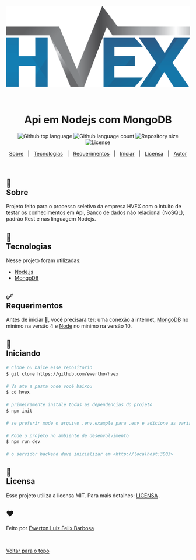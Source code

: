 <div align="center" id="top"> 
  <img src="./assets/logo_hvex.png" alt="Hvex" />

&#xa0;

  <!-- <a href="https://hvex.netlify.app">Demo</a> -->
</div>

<h1 align="center">Api em Nodejs com MongoDB</h1>

<p align="center">
  <img alt="Github top language" src="https://img.shields.io/github/languages/top/ewertho/hvex?color=56BEB8">

  <img alt="Github language count" src="https://img.shields.io/github/languages/count/ewertho/hvex?color=56BEB8">

  <img alt="Repository size" src="https://img.shields.io/github/repo-size/ewertho/hvex?color=56BEB8">

  <img alt="License" src="https://img.shields.io/github/license/ewertho/hvex?color=56BEB8">

  <!-- <img alt="Github issues" src="https://img.shields.io/github/issues/{{YOUR_GITHUB_USERNAME}}/hvex?color=56BEB8" /> -->

  <!-- <img alt="Github forks" src="https://img.shields.io/github/forks/{{YOUR_GITHUB_USERNAME}}/hvex?color=56BEB8" /> -->

  <!-- <img alt="Github stars" src="https://img.shields.io/github/stars/{{YOUR_GITHUB_USERNAME}}/hvex?color=56BEB8" /> -->
</p>

<!-- Status -->

<!-- <h4 align="center">
	🚧  Hvex 🚀 Under construction...  🚧
</h4>

<hr> -->

<p align="center">
  <a href="#sobre">Sobre</a> &#xa0; | &#xa0; 
  <a href="#tecnologias">Tecnologias</a> &#xa0; | &#xa0;
  <a href="#requerimentos">Requerimentos</a> &#xa0; | &#xa0;
  <a href="#inicio">Iniciar</a> &#xa0; | &#xa0;
  <a href="#licensa">Licensa</a> &#xa0; | &#xa0;
  <a href="#autor">Autor</a>
</p>

<br>

## :dart: <div id="sobre"> Sobre</div>

Projeto feito para o processo seletivo da empresa HVEX com o intuito de testar os conhecimentos em Api, Banco de dados não relacional (NoSQL), padrão Rest e nas linguagem Nodejs.

## :rocket: <div id="tecnologias"> Tecnologias</div>

Nesse projeto foram utilizadas:

- [Node.js](https://nodejs.org/en/)
- [MongoDB](https://www.mongodb.com/pt-br)

## :white_check_mark:<div id="requerimentos"> Requerimentos</div>

Antes de iniciar :checkered_flag:, você precisara ter: uma conexão a internet, [MongoDB](https://www.mongodb.com/pt-br) no minimo na versão 4 e [Node](https://nodejs.org/en/) no minimo na versão 10.

## :checkered_flag: <div id="iniciando"> Iniciando</div>

```bash
# Clone ou baixe esse repositorio
$ git clone https://github.com/ewertho/hvex

# Va ate a pasta onde você baixou
$ cd hvex

# primeiramente instale todas as dependencias do projeto
$ npm init

# se preferir mude o arquivo .env.example para .env e adicione as variaveis que estão informadas no email

# Rode o projeto no ambiente de desenvolvimento
$ npm run dev

# o servidor backend deve inicializar em <http://localhost:3003>
```

## :memo: <div id="licensa"> Licensa </div>

Esse projeto utiliza a licensa MIT. Para mais detalhes: [LICENSA](LICENSE.md) .

## :heart:

Feito por <a href="https://github.com/ewertho" target="_blank">Ewerton Luiz Felix Barbosa</a>

&#xa0;

<a href="#top">Voltar para o topo</a>

